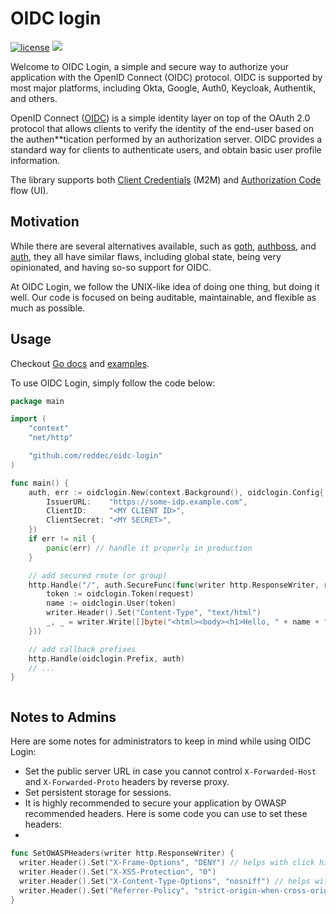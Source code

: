 # OIDC login

[![license](https://img.shields.io/github/license/reddec/oidc-login.svg)](https://github.com/reddec/oidc-login)
[![](https://godoc.org/github.com/reddec/oidc-login?status.svg)](http://godoc.org/github.com/reddec/oidc-login)


Welcome to OIDC Login, a simple and secure way to authorize your application with the OpenID Connect (OIDC) protocol.
OIDC is supported by most major platforms, including Okta, Google, Auth0, Keycloak, Authentik, and others.

OpenID Connect
([OIDC](https://auth0.com/docs/authenticate/protocols/openid-connect-protocol#:~:text=OpenID%20Connect%20(OIDC)%20is%20an,obtain%20basic%20user%20profile%20information))
is a simple identity layer on top of the OAuth 2.0 protocol that allows clients to verify the
identity of the end-user based on the authen**tication performed by an authorization server. OIDC provides a standard way
for clients to authenticate users, and obtain basic user profile information.

The library supports
both [Client Credentials](https://auth0.com/docs/get-started/authentication-and-authorization-flow/client-credentials-flow)
(M2M)
and [Authorization Code](https://auth0.com/docs/get-started/authentication-and-authorization-flow/authorization-code-flow)
flow (UI).

## Motivation

While there are several alternatives available, such
as [goth](https://github.com/markbates/goth), [authboss](https://github.com/volatiletech/authboss),
and [auth](https://github.com/go-pkgz/auth), they all have similar flaws, including global state, being very
opinionated, and having so-so support for OIDC.

At OIDC Login, we follow the UNIX-like idea of doing one thing, but doing it well. Our code is focused on being
auditable, maintainable, and flexible as much as possible.

## Usage

Checkout [Go docs](https://pkg.go.dev/github.com/reddec/go-login) and [examples](examples).

To use OIDC Login, simply follow the code below:

```go
package main

import (
	"context"
	"net/http"

	"github.com/reddec/oidc-login"
)

func main() {
	auth, err := oidclogin.New(context.Background(), oidclogin.Config{
		IssuerURL:    "https://some-idp.example.com",
		ClientID:     "<MY CLIENT ID>",
		ClientSecret: "<MY SECRET>",
	})
	if err != nil {
		panic(err) // handle it properly in production
	}

	// add secured route (or group)
	http.Handle("/", auth.SecureFunc(func(writer http.ResponseWriter, request *http.Request) {
		token := oidclogin.Token(request)
		name := oidclogin.User(token)
		writer.Header().Set("Content-Type", "text/html")
		_, _ = writer.Write([]byte("<html><body><h1>Hello, " + name + "</h1></body></html>"))
	}))

	// add callback prefixes
	http.Handle(oidclogin.Prefix, auth)
	// ...
}



```

## Notes to Admins

Here are some notes for administrators to keep in mind while using OIDC Login:

* Set the public server URL in case you cannot control `X-Forwarded-Host` and `X-Forwarded-Proto` headers by reverse
  proxy.
* Set persistent storage for sessions.
* It is highly recommended to secure your application by OWASP recommended headers. Here is some code you can use to set
  these headers:
*

```go
func SetOWASPHeaders(writer http.ResponseWriter) {
  writer.Header().Set("X-Frame-Options", "DENY") // helps with click hijacking
  writer.Header().Set("X-XSS-Protection", "0")
  writer.Header().Set("X-Content-Type-Options", "nosniff") // helps with content-type substitution
  writer.Header().Set("Referrer-Policy", "strict-origin-when-cross-origin") // disables cross-origin requests 
}
```